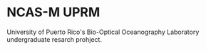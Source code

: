 # NCAS-M UPRM

University of Puerto Rico's Bio-Optical Oceanography Laboratory undergraduate resarch prohject.
